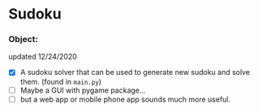 # Sudoku
### Object:
updated 12/24/2020
- [x] A sudoku solver that can be used to generate new sudoku and solve them. (found in `main.py`)
- [ ] Maybe a GUI with pygame package...  
- [ ] but a web app or mobile phone app sounds much more useful.
